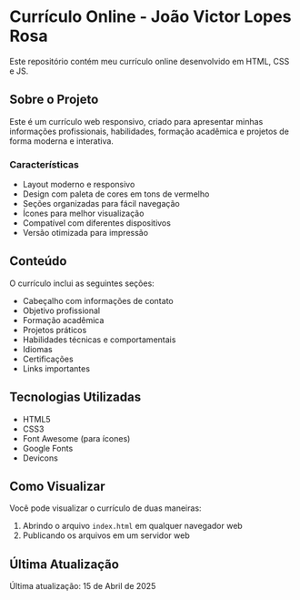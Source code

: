 # Currículo Online - João Victor Lopes Rosa

Este repositório contém meu currículo online desenvolvido em HTML, CSS e JS.

## Sobre o Projeto

Este é um currículo web responsivo, criado para apresentar minhas informações profissionais, habilidades, formação acadêmica e projetos de forma moderna e interativa.

### Características

- Layout moderno e responsivo
- Design com paleta de cores em tons de vermelho
- Seções organizadas para fácil navegação
- Ícones para melhor visualização
- Compatível com diferentes dispositivos
- Versão otimizada para impressão

## Conteúdo

O currículo inclui as seguintes seções:

- Cabeçalho com informações de contato
- Objetivo profissional
- Formação acadêmica
- Projetos práticos
- Habilidades técnicas e comportamentais
- Idiomas
- Certificações
- Links importantes

## Tecnologias Utilizadas

- HTML5
- CSS3
- Font Awesome (para ícones)
- Google Fonts
- Devicons

## Como Visualizar

Você pode visualizar o currículo de duas maneiras:

1. Abrindo o arquivo `index.html` em qualquer navegador web
2. Publicando os arquivos em um servidor web

## Última Atualização

Última atualização: 15 de Abril de 2025
